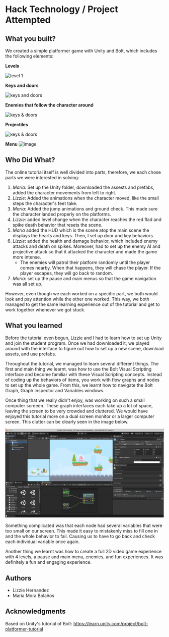 # Hack Technology / Project Attempted

## What you built? 

We created a simple platformer game with Unity and Bolt, which includes the following elements:

**Levels**

![level 1](images/game1.gif)

**Keys and doors**

![keys and doors](images/game2.gif)

**Enemies that follow the character around**

![keys & doors](images/game4.gif)

**Projectiles**

![keys & doors](images/game3.gif)

**Menu**
![image](https://user-images.githubusercontent.com/52898557/134068533-2e707d64-cbbb-474e-b3c2-b68951abcb1d.png)


## Who Did What?

The online tutorial itself is well divided into parts, therefore, we each chose parts we were interested in solving:
1. *Maria*: Set up the Unity folder, downloaded the assests and prefabs, added the character movements from left to right.
2. *Lizzie*: Added the animations when the character moved, like the small steps the character's feet take.
3. *Maria*: Added the jump animations and ground check. This made sure the character landed properly on the platforms. 
4. *Lizzie*: added level change when the character reaches the red flad and spike death behavior that resets the scene.
5. *Maria* added the HUD which is the scene atop the main scene the displays the hearts and keys. Then, I set up door and key behaviors.
6. *Lizzie*: added the health and damage behavior, which included enemy attacks and death on spikes. Moreover, had to set up the enemy AI and projective attack so that it attacked the character and made the game more intense. 
    * The enemies will patrol their platform randomly until the player comes nearby. When that happens, they will chase the player. If the player escapes, they will go back to random.
7. *Maria*: set up the pause and main menus so that the game navigation was all set up.

However, even though we each worked on a specific part, we both would look and pay attention while the other one worked. This way, we both managed to get the same learning experience out of the tutorial and get to work together whenever we got stuck. 

## What you learned

Before the tutorial even begun, Lizzie and I had to learn how to set up Unity and join the student program. Once we had downloaded it, we played around with the interface to figure out how to set up a new scene, download assets, and use prefabs. 

Throughout the tutorial, we managed to learn several different things. The first and main thing we learnt, was how to use the Bolt Visual Scripting interface and become familiar with these Visual Scripting concepts. Instead of coding up the behaviors of items, you work with flow graphs and nodes to set up the whole game. From this, we learnt how to navigate the Bolt Graph, Graph Inspector and Variables windows. 

Once thing that we really didn't enjoy, was working on such a small computer screeen. These graph interfaces each take up a lot of space, leaving the screen to be very crowded and cluttered. We would have enjoyed this tutorial more on a dual screen monitor or a larger computer screen. This clutter can be clearly seen in the image below.

![Screen Clutter](ScreenClutter.png)

Something complicated was that each node had several variables that were too small on our screen. This made it easy to mistakenly miss to fill one in and the whole behavior to fail. Causing us to have to go back and check each individual variable once again. 

Another thing we learnt was how to create a full 2D video game experience with 4 levels, a pause and main menu, enemies, and fun experiences. It was definitely a fun and engaging experience. 

## Authors

* Lizzie Hernandez
* Maria Mora Bolaños

## Acknowledgments

Based on Unity's tutorial of Bolt: https://learn.unity.com/project/bolt-platformer-tutorial
